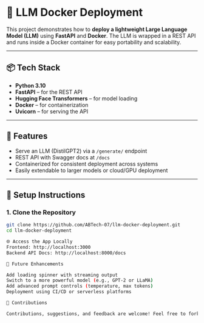 # 🧠 LLM Docker Deployment

This project demonstrates how to **deploy a lightweight Large Language Model (LLM)** using **FastAPI** and **Docker**. The LLM is wrapped in a REST API and runs inside a Docker container for easy portability and scalability.

---

## 📦 Tech Stack

- **Python 3.10**
- **FastAPI** – for the REST API
- **Hugging Face Transformers** – for model loading
- **Docker** – for containerization
- **Uvicorn** – for serving the API

---

## 🚀 Features

- Serve an LLM (DistilGPT2) via a `/generate/` endpoint
- REST API with Swagger docs at `/docs`
- Containerized for consistent deployment across systems
- Easily extendable to larger models or cloud/GPU deployment

---

## 🔧 Setup Instructions

### 1. Clone the Repository
```bash
git clone https://github.com/ABTech-07/llm-docker-deployment.git
cd llm-docker-deployment

🌐 Access the App Locally
Frontend: http://localhost:3000
Backend API Docs: http://localhost:8000/docs

📌 Future Enhancements

Add loading spinner with streaming output
Switch to a more powerful model (e.g., GPT-2 or LLaMA)
Add advanced prompt controls (temperature, max tokens)
Deployment using CI/CD or serverless platforms

🤝 Contributions

Contributions, suggestions, and feedback are welcome! Feel free to fork this repo and submit pull requests.